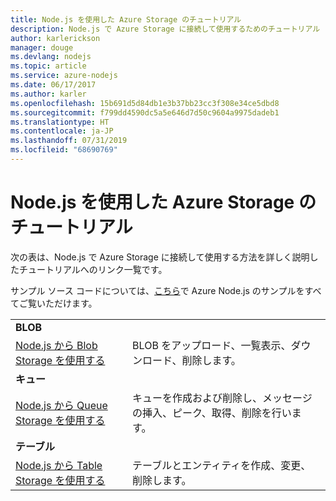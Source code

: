 ```yaml
---
title: Node.js を使用した Azure Storage のチュートリアル
description: Node.js で Azure Storage に接続して使用するためのチュートリアル
author: karlerickson
manager: douge
ms.devlang: nodejs
ms.topic: article
ms.service: azure-nodejs
ms.date: 06/17/2017
ms.author: karler
ms.openlocfilehash: 15b691d5d84db1e3b37bb23cc3f308e34ce5dbd8
ms.sourcegitcommit: f799dd4590dc5a5e646d7d50c9604a9975dadeb1
ms.translationtype: HT
ms.contentlocale: ja-JP
ms.lasthandoff: 07/31/2019
ms.locfileid: "68690769"
---
```

# <a name="azure-storage-with-nodejs-tutorials"></a>Node.js を使用した Azure Storage のチュートリアル

次の表は、Node.js で Azure Storage に接続して使用する方法を詳しく説明したチュートリアルへのリンク一覧です。

サンプル ソース コードについては、[こちら](https://azure.microsoft.com/resources/samples/?term=nodejs)で Azure Node.js のサンプルをすべてご覧いただけます。

| | |
|---|---|
| **BLOB** ||
| [Node.js から Blob Storage を使用する](/azure/storage/storage-nodejs-how-to-use-blob-storage?toc=/azure/javascript/toc.json&bc=/azure/javascript/breadcrumb/toc.json) | BLOB をアップロード、一覧表示、ダウンロード、削除します。 |
| **キュー** ||
| [Node.js から Queue Storage を使用する](/azure/storage/storage-nodejs-how-to-use-queues?toc=/azure/javascript/toc.json&bc=/azure/javascript/breadcrumb/toc.json) | キューを作成および削除し、メッセージの挿入、ピーク、取得、削除を行います。 |
| **テーブル** ||
| [Node.js から Table Storage を使用する](/azure/storage/storage-nodejs-how-to-use-table-storage?toc=/azure/javascript/toc.json&bc=/azure/javascript/breadcrumb/toc.json) | テーブルとエンティティを作成、変更、削除します。 |

